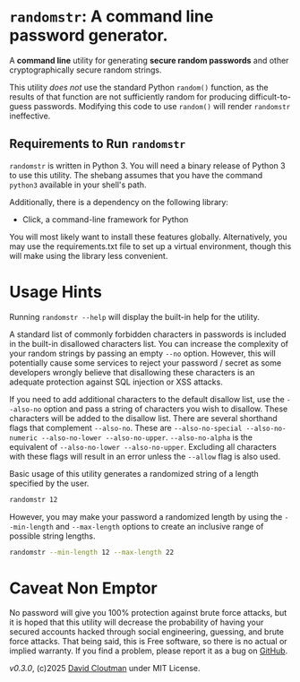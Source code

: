# `randomstr`: A command line password generator.
A **command line** utility for generating **secure random passwords** and other cryptographically secure random strings.

This utility *does not* use the standard Python `random()` function, as the results of that function are not sufficiently random for producing difficult-to-guess passwords. Modifying this code to use `random()` will render `randomstr` ineffective.

## Requirements to Run `randomstr`
`randomstr` is written in Python 3. You will need a binary release of Python 3 to use this utility. The shebang assumes that you have the command `python3` available in your shell's path.

Additionally, there is a dependency on the following library:
* Click, a command-line framework for Python

You will most likely want to install these features globally. Alternatively, you may use the requirements.txt file to set up a virtual environment, though this will make using the library less convenient.

# Usage Hints

Running `randomstr --help` will display the built-in help for the utility.

A standard list of commonly forbidden characters in passwords is included in the built-in disallowed characters list. You can increase the complexity of your random strings by passing an empty `--no` option. However, this will potentially cause some services to reject your password / secret as some developers wrongly believe that disallowing these characters is an adequate protection against SQL injection or XSS attacks.

If you need to add additional characters to the default disallow list, use the `--also-no` option and pass a string of characters you wish to disallow. These characters will be added to the disallow list. There are several shorthand flags that complement `--also-no`. These are `--also-no-special --also-no-numeric --also-no-lower --also-no-upper`. `--also-no-alpha` is the equivalent of `--also-no-lower --also-no-upper`. Excluding all characters with these flags will result in an error unless the `--allow` flag is also used.

Basic usage of this utility generates a randomized string of a length specified by the user.

```bash
randomstr 12
```

However, you may make your password a randomized length by using the `--min-length` and `--max-length` options to create an inclusive range of possible string lengths.

```bash
randomstr --min-length 12 --max-length 22
```

# Caveat Non Emptor
No password will give you 100% protection against brute force attacks, but it is hoped that this utility will decrease the probability of having your secured accounts hacked through social engineering, guessing, and brute force attacks. That being said, this is Free software, so there is no actual or implied warranty. If you find a problem, please report it as a bug on [GitHub](https://github.com/dcloutman/randomstr-command).


*v0.3.0*, (c)2025 [David Cloutman](https://davidcloutman.com) under MIT License.
